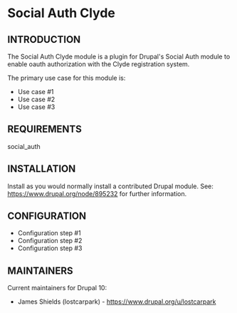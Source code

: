 # Social Auth Clyde

## INTRODUCTION

The Social Auth Clyde module is a plugin for Drupal's Social Auth module to
enable oauth authorization with the Clyde registration system.

The primary use case for this module is:

- Use case #1
- Use case #2
- Use case #3

## REQUIREMENTS

social_auth

## INSTALLATION

Install as you would normally install a contributed Drupal module.
See: https://www.drupal.org/node/895232 for further information.

## CONFIGURATION
- Configuration step #1
- Configuration step #2
- Configuration step #3

## MAINTAINERS

Current maintainers for Drupal 10:

- James Shields (lostcarpark) - https://www.drupal.org/u/lostcarpark
